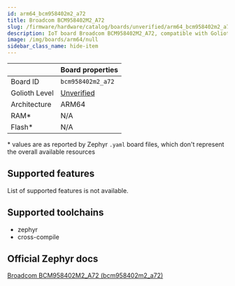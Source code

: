 ```yaml
---
id: arm64_bcm958402m2_a72
title: Broadcom BCM958402M2_A72
slug: /firmware/hardware/catalog/boards/unverified/arm64_bcm958402m2_a72
description: IoT board Broadcom BCM958402M2_A72, compatible with Golioth at unverified level.
image: /img/boards/arm64/null
sidebar_class_name: hide-item
---
```


[//]: # (This is an auto-generated file, do not edit! Changes to it will be lost upon re-generation)



|                | Board properties     |
| -------------  | -------------------- |
| Board ID       | `bcm958402m2_a72` |
| Golioth Level  | [Unverified](/firmware/hardware#unverified-boards) |
| Architecture   | ARM64 |
| RAM*           | N/A |
| Flash*         | N/A |

\* values are as reported by Zephyr `.yaml` board files, which don't represent the overall available resources



## Supported features

List of supported features is not available.

## Supported toolchains

* zephyr
* cross-compile

## Official Zephyr docs

[Broadcom BCM958402M2_A72 (bcm958402m2_a72)](https://docs.zephyrproject.org/latest/boards/arm64/bcm958402m2_a72/doc/index.html)

